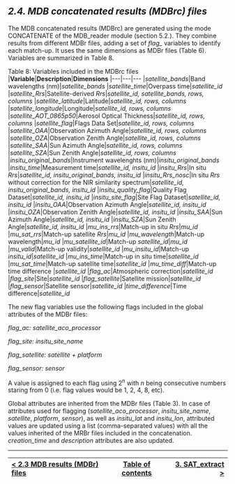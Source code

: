## ***2.4. MDB concatenated results (MDBrc) files***

The MDB concatenated results (MDBrc) are generated using the mode CONCATENATE of the MDB_reader module (section 5.2.). They combine results from different MDBr files, adding a set of *flag_* variables to identify each match-up.  It uses the same dimensions as MDBr files (Table 6). Variables are summarized in Table 8. 

Table 8: Variables included in the MDBrc files
|**Variable**|**Description**|**Dimensions**
|---|---|---
|*satellite_bands*|Band wavelengths (nm)|*satellite_bands*
|*satellite_time*|Overpass time|*satellite_id*
|*satellite_Rrs*|Satellite-derived *Rrs*|*satellite_id, satellite_bands, rows, columns*
|*satellite_latitude*|Latitude|*satellite_id, rows, columns*
|*satellite_longitude*|Longitude|*satellite_id, rows, columns*
|*satellite_AOT_0865p50*|Aerosol Optical Thickness|*satellite_id, rows, columns*
|*satellite_flag*|Flags Data Set|*satellite_id, rows, columns* 
|*satellite_OAA*|Observation Azimuth Angle|*satellite_id, rows, columns*
|*satellite_OZA*|Observation Zenith Angle|*satellite_id, rows, columns*
|*satellite_SAA*|Sun Azimuth Angle|*satellite_id, rows, columns*
|*satellite_SZA*|Sun Zenith Angle|*satellite_id, rows, columns*
|*insitu_original_bands*|Instrument wavelenghts (nm)|*insitu_original_bands*
|*insitu_time*|Measurement time|*satellite_id, insitu_id*
|*insitu_Rrs*|In situ *Rrs*|*satellite_id, insitu_original_bands, insitu_id*
|*insitu_Rrs_nosc*|In situ *Rrs* without correction for the NIR similarity spectrum|*satellite_id, insitu_original_bands, insitu_id*
|*insitu_quality_flag*|Quality Flag Dataset|*satellite_id, insitu_id*
|*insitu_site_flag*|Site Flag Dataset|*satellite_id, insitu_id*
|*insitu_OAA*|Observation Azimuth Angle|*satellite_id, insitu_id*
|*insitu_OZA*|Observation Zenith Angle|*satellite_id, insitu_id*
|*insitu_SAA*|Sun Azimuth Angle|*satellite_id, insitu_id*
|*insitu_SZA*|Sun Zenith Angle|*satellite_id, insitu_id*
|*mu_ins_rrs*|Match-up in situ *Rrs*|*mu_id*
|*mu_sat_rrs*|Match-up satellite *Rrs*|*mu_id*
|*mu_wavelength*|Match-up wavelength|*mu_id*
|*mu_satellite_id*|Match-up *satellite_id*|*mu_id*
|*mu_valid*|Match-up validity|*satellite_id*
|*mu_insitu_id*|Match-up *insitu_id*|*satellite_id*
|*mu_ins_time*|Match-up in situ time|*satellite_id*
|*mu_sat_time*|Match-up satellite time|*satellite_id*
|*mu_time_diff*|Match-up time difference |*satellite_id*
|*flag_ac*|Atmospheric correction|*satellite_id*
|*flag_site*|Site|*satellite_id*
|*flag_satellite*|Satellite mission|*satellite_id*
|*flag_sensor*|Satellite sensor|*satellite_id*
|*time_difference*|Time difference|*satellite_id*

The new flag variables use the following flags included in the global attributes of the MDBr files:

*flag_ac: satellite_aco_processor*

*flag_site: insitu_site_name*

*flag_satellite: satellite + platform*

*flag_sensor: sensor*

A value is assigned to each flag using 2<sup>n</sup> with *n* being consecutive numbers staring from 0 (i.e. flag values would be 1, 2, 4, 8, etc). 

Global attributes are inherited from the MDBr files (Table 3). In case of attributes used for flagging (*satellite_aco_processor*, *insitu_site_name*, *satellite*, *platform*, *sensor*), as well as *insitu_lat* and *insitu_lon*, attributed values are updated using a list (comma-separated values) with all the values inherited of the MRBr files included in the concatenation. *creation_time* and *description* attributes are also updated. 

***

|[< 2.3 MDB results (MDBr) files](MDBr_files.md)| [Table of contents](Index.md) | [3. SAT_extract >](SAT_extract.md) |
|:-----------| :------:| -----------:|